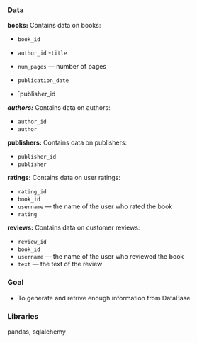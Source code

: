 
### Data

**books:**
Contains data on books:

- `book_id`

- `author_id`
-`title`

- `num_pages` — number of pages

- `publication_date`

- `publisher_id

***authors:***
Contains data on authors:

- `author_id`
- `author`

**publishers:**
Contains data on publishers:
- `publisher_id`
- `publisher`

**ratings:**
Contains data on user ratings:

- `rating_id`
- `book_id`
- `username` — the name of the user who rated the book
- `rating`

**reviews:**
Contains data on customer reviews:

- `review_id`
- `book_id`
- `username` — the name of the user who reviewed the book
- `text` — the text of the review

### Goal
- To generate and retrive enough information from DataBase

### Libraries
pandas, sqlalchemy
